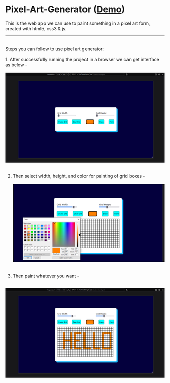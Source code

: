# Pixel-Art-Generator  (<a href="https://pixel-art-generator-6qjxiizpw-aaadityag.vercel.app/">Demo</a>)
This is the web app we can use to paint something in a pixel art form, created with html5, css3 &amp; js.
<hr><br>
Steps you can follow to use pixel art generator:
<br><br>
1. After successfully running the project in a browser we can get interface as below - <br><br>
<img src="https://github.com/AaadityaG/Pixel-Art-Generator/blob/main/Presentation/1.png"> <br><br>

2. Then select width, height, and color for painting of grid boxes -<br><br>
<img src="https://github.com/AaadityaG/Pixel-Art-Generator/blob/main/Presentation/2.PNG"> <br><br>

3. Then paint whatever you want -<br><br>
<img src="https://github.com/AaadityaG/Pixel-Art-Generator/blob/main/Presentation/3.png"> 
